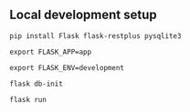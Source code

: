 

## Local development setup

`pip install Flask flask-restplus pysqlite3`

`export FLASK_APP=app`

`export FLASK_ENV=development`

`flask db-init`

`flask run`